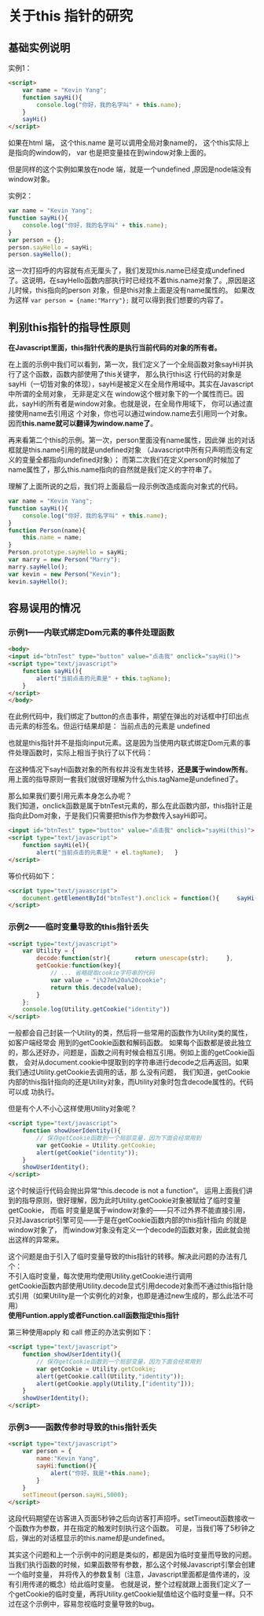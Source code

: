 # 关于this 指针的研究

## 基础实例说明

实例1：
```html
<script>
    var name = "Kevin Yang";
    function sayHi(){
        console.log("你好，我的名字叫" + this.name);
    }
    sayHi()
</script>
```
如果在html 端， 这个this.name 是可以调用全局对象name的， 这个this实际上是指向的window的， var 也是把变量挂在到window对象上面的。

但是同样的这个实例如果放在node 端，就是一个undefined ,原因是node端没有window对象。

实例2：
```javascript
var name = "Kevin Yang";   
function sayHi(){     
    console.log("你好，我的名字叫" + this.name);   
}   
var person = {};   
person.sayHello = sayHi;   
person.sayHello(); 
```

这一次打招呼的内容就有点无厘头了，我们发现this.name已经变成undefined了。这说明，在sayHello函数内部执行时已经找不着this.name对象了。,原因是这儿时候，this指向的person 对象，但是this对象上面是没有name属性的。
如果改为这样 `var person = {name:"Marry"};` 就可以得到我们想要的内容了。


## 判别this指针的指导性原则

**在Javascript里面，this指针代表的是执行当前代码的对象的所有者。**

在上面的示例中我们可以看到，第一次，我们定义了一个全局函数对象sayHi并执行了这个函数，函数内部使用了this关键字，
那么执行this这 行代码的对象是sayHi（一切皆对象的体现），sayHi是被定义在全局作用域中。其实在Javascript中所谓的全局对象，
无非是定义在 window这个根对象下的一个属性而已。因此，sayHi的所有者是window对象。也就是说，在全局作用域下，
你可以通过直接使用name去引用这 个对象，你也可以通过window.name去引用同一个对象。因而**this.name就可以翻译为window.name了**。

再来看第二个this的示例。第一次，person里面没有name属性，因此弹 出的对话框就是this.name引用的就是undefined对象
（Javascript中所有只声明而没有定义的变量全都指向undefined对象）；
而第二次我们在定义person的时候加了name属性了，那么this.name指向的自然就是我们定义的字符串了。

理解了上面所说的之后，我们将上面最后一段示例改造成面向对象式的代码。              
```javascript
var name = "Kevin Yang";   
function sayHi(){     
    console.log("你好，我的名字叫" + this.name);   
}  
function Person(name){     
    this.name = name;   
}   
Person.prototype.sayHello = sayHi;   
var marry = new Person("Marry");     
marry.sayHello();   
var kevin = new Person("Kevin");   
kevin.sayHello(); 
```

## 容易误用的情况

### 示例1——内联式绑定Dom元素的事件处理函数
```html
<body>
<input id="btnTest" type="button" value="点击我" onclick="sayHi()">
<script type="text/javascript">   
	function sayHi(){     
		alert("当前点击的元素是" + this.tagName);  
	}   
</script> 
</body>
```
在此例代码中，我们绑定了button的点击事件，期望在弹出的对话框中打印出点击元素的标签名。但运行结果却是： 当前点击的元素是 undefined

也就是this指针并不是指向input元素。这是因为当使用内联式绑定Dom元素的事件处理函数时，实际上相当于执行了以下代码：

在这种情况下sayHi函数对象的所有权并没有发生转移，**还是属于window所有**。用上面的指导原则一套我们就很好理解为什么this.tagName是undefined了。

那么如果我们要引用元素本身怎么办呢？                  
我们知道，onclick函数是属于btnTest元素的，那么在此函数内部，this指针正是指向此Dom对象，于是我们只需要把this作为参数传入sayHi即可。
```html
<input id="btnTest" type="button" value="点击我" onclick="sayHi(this)">
<script type="text/javascript">   
	function sayHi(el){     
		alert("当前点击的元素是" + el.tagName);   } 
</script> 
```
等价代码如下：
```html
<script type="text/javascript">    
	document.getElementById("btnTest").onclick = function(){     sayHi(this);   } 
</script>
```


### 示例2——临时变量导致的this指针丢失
```html
<script type="text/javascript">   
	var Utility = {     
		decode:function(str){       return unescape(str);     },     
		getCookie:function(key){       
			// ... 省略提取cookie字符串的代码       
			var value = "i%27m%20a%20cookie";       
			return this.decode(value);     
		}   
	};   
	console.log(Utility.getCookie("identity")) 
</script>
```
一般都会自己封装一个Utility的类，然后将一些常用的函数作为Utility类的属性，如客户端经常会 用到的getCookie函数和解码函数。
如果每个函数都是彼此独立的，那么还好办，问题是，函数之间有时候会相互引用。例如上面的getCookie函 数，
会对从document.cookie中提取到的字符串进行decode之后再返回。如果我们通过Utility.getCookie去调用的话，那 么没有问题，
我们知道，getCookie内部的this指针指向的还是Utility对象，而Utility对象时包含decode属性的。代码可以成 功执行。

但是有个人不小心这样使用Utility对象呢？
```html
<script type="text/javascript">   
	function showUserIdentity(){     
		// 保存getCookie函数到一个局部变量，因为下面会经常用到     
		var getCookie = Utility.getCookie;     
		alert(getCookie("identity"));   
	}   
	showUserIdentity(); 
</script>
```
这个时候运行代码会抛出异常“this.decode is not a function”。
运用上面我们讲到的指导原则，很好理解，因为此时Utility.getCookie对象被赋给了临时变量getCookie，
而临 时变量是属于window对象的——只不过外界不能直接引用，只对Javascript引擎可见——于是在getCookie函数内部的this指针指向 的就是window对象了，
而window对象没有定义一个decode的函数对象，因此就会抛出这样的异常来。

这个问题是由于引入了临时变量导致的this指针的转移。解决此问题的办法有几个：                         
不引入临时变量，每次使用均使用Utility.getCookie进行调用                        
getCookie函数内部使用Utility.decode显式引用decode对象而不通过this指针隐式引用（如果Utility是一个实例化的对象，也即是通过new生成的，那么此法不可用）                 
**使用Funtion.apply或者Function.call函数指定this指针**                            

第三种使用apply 和 call 修正的办法实例如下：
```html
<script type="text/javascript">   
	function showUserIdentity(){     
		// 保存getCookie函数到一个局部变量，因为下面会经常用到     
		var getCookie = Utility.getCookie;     
		alert(getCookie.call(Utility,"identity"));     
		alert(getCookie.apply(Utility,["identity"]));   
	}   
	showUserIdentity(); 
</script>
```

### 示例3——函数传参时导致的this指针丢失
```html
<script type="text/javascript">   
	var person = {     
		name:"Kevin Yang",     
		sayHi:function(){       
			alert("你好，我是"+this.name);     
		}   
	}   
	setTimeout(person.sayHi,5000); 
</script>
```

这段代码期望在访客进入页面5秒钟之后向访客打声招呼。setTimeout函数接收一个函数作为参数，并在指定的触发时刻执行这个函数。
可是，当我们等了5秒钟之后，弹出的对话框显示的this.name却是undefined。

其实这个问题和上一个示例中的问题是类似的，都是因为临时变量而导致的问题。
当我们执行函数的时候，如果函数带有参数，那么这个时候Javascript引擎会创建一个临时变量，
并将传入的参数复制（注意，Javascript里面都是值传递的，没有引用传递的概念）给此临时变量。
也就是说，整个过程就跟上面我们定义了一个getCookie的临时变量，再将Utility.getCookie赋值给这个临时变量一样。只不过在这个示例中，容易忽视临时变量导致的bug。






